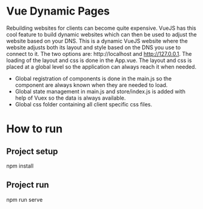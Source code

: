 # Vue Dynamic Pages
Rebuilding websites for clients can become quite expensive. VueJS has this cool feature to build dynamic websites which can then be used to adjust the website based on your DNS. This is a dynamic VueJS website where the website adjusts both its layout and style based on the DNS you use to connect to it. The two options are: http://localhost and http://127.0.0.1. The loading of the layout and css is done in the App.vue. The layout and css is placed at a global level so the application can always reach it when needed.
- Global registration of components is done in the main.js so the component are always known when they are needed to load.
- Global state management in main.js and store/index.js is added with help of Vuex so the data is always available.
- Global css folder containing all client specific css files.

# How to run
## Project setup
npm install

## Project run
npm run serve
